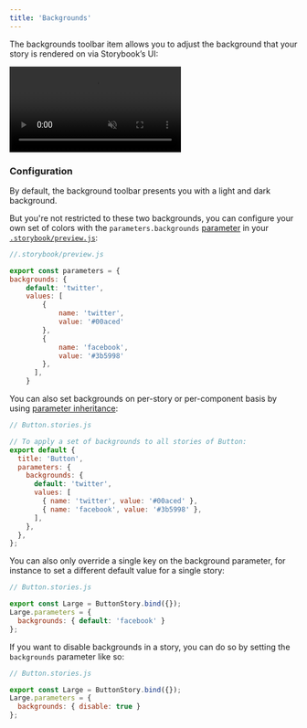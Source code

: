 ```yaml
---
title: 'Backgrounds'
---
```


The backgrounds toolbar item allows you to adjust the background that your story is rendered on via Storybook’s UI:

<video autoPlay muted playsInline loop>
  <source
    src="addon-backgrounds-optimized.mp4"
    type="video/mp4"
  />
</video>

### Configuration

By default, the background toolbar presents you with a light and dark background.

But you're not restricted to these two backgrounds, you can configure your own set of colors with the `parameters.backgrounds` [parameter](../writing-stories/parameters) in your [`.storybook/preview.js`](../configure/overview#configure-story-rendering):

```js
//.storybook/preview.js

export const parameters = {
backgrounds: {
    default: 'twitter',
    values: [
        { 
            name: 'twitter', 
            value: '#00aced'
        },
        { 
            name: 'facebook', 
            value: '#3b5998' 
        },
      ],
    }
```

You can also set backgrounds on per-story or per-component basis by using [parameter inheritance](../writing-stories/parameters#component-parameters):

```js
// Button.stories.js

// To apply a set of backgrounds to all stories of Button:
export default {
  title: 'Button',
  parameters: {
    backgrounds: {
      default: 'twitter',
      values: [
        { name: 'twitter', value: '#00aced' },
        { name: 'facebook', value: '#3b5998' },
      ],
    },
  },
};
```

You can also only override a single key on the background parameter, for instance to set a different default value for a single story:

```js
// Button.stories.js

export const Large = ButtonStory.bind({});
Large.parameters = {
  backgrounds: { default: 'facebook' }
};
```

If you want to disable backgrounds in a story, you can do so by setting the `backgrounds` parameter like so:

```js
// Button.stories.js

export const Large = ButtonStory.bind({});
Large.parameters = {
  backgrounds: { disable: true }
};
```

